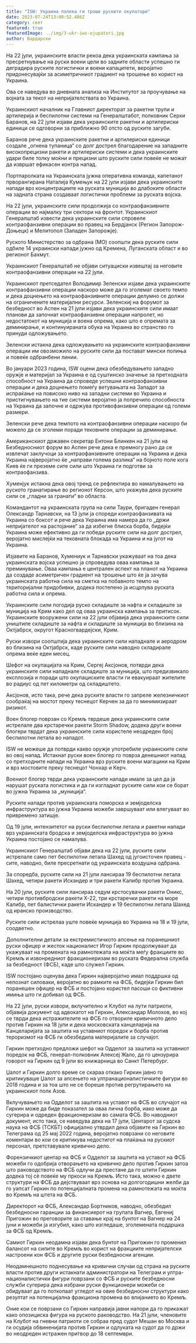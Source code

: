 ```yaml
---
title: "ISW: Украина полека ги троши руските окупатори"
date: 2023-07-24T13:00:52.486Z
category: свет
featured: true
featuredImage: ../img/3-ukr-iws-ojupatori.jpg
author: Вардарски
---
```

На 22 јули, украинските власти рекоа дека украинската кампања за пресретнување на руски воени цели во задните области успешно ги деградира руските логистички и воени капацитети, веројатно придонесувајќи за асиметричниот градиент на трошење во корист на Украина.

Ова се наведува во дневната анализа на Институтот за проучување на војната за текот на непријателствата во Украина.

Украинскиот началник на Главниот директорат за ракетни трупи и артилерија и беспилотни системи на Генералштабот, полковник Серхи Баранов, на 22 јули изјави дека украинските ракетни и артилериски единици се одговорни за приближно 90 отсто од руските загуби.

Баранов рече дека украинските ракетни и артилериски единици создале „огнена тупаница“ со долг дострел благодарение на западните високопрецизни ракети и артилериски системи и дека украинските удари биле толку моќни и прецизни што руските сили повеќе не можат да извршат ефикасен контра напад.

Портпаролката на Украинската јужна оперативна команда, капетанот прворангирана Наталија Кумењук на 22 јули изјави дека украинските напади врз концентрациите на руската муниција во длабоките области на задната страна создаваат логистички проблеми за руската војска.

На 22 јули, украинските сили продолжија со контраофанзивните операции во најмалку три сектори на фронтот. Украинскиот Генералштаб извести дека украинските сили спровеле контраофанзивни операции во правец на Бердјанск (Регион Запорож-Доњецк) и Мелитопол (Западен Запорожје).

Руското Министерство за одбрана (МО) соопшти дека руските сили одбиле 14 украински напади јужно од Кремена, Луганската област и во регионот Бахмут.

Украинскиот Генералштаб не објави ситуациски извештај за неговите контраофанзивни операции на 22 јули.

Украинскиот претседател Володимир Зеленски изјави дека украинските контраофанзивни операции наскоро може да го зголемат своето темпо и дека доцнењето на контраофанзивните операции делумно се должи на ограничените материјални ресурси. Зеленскиј на форумот за безбедност во Аспен на 21 јули изјави дека украинските сили имаат планови да започнат контраофанзивни операции напролет, но недостатокот на муниција и воена опрема, како што е опремата за деминирање, и континуираната обука на Украина во странство го принуди одложувањето.

Зеленски истакна дека одложувањето на украинските контраофанзивни операции им овозможило на руските сили да постават мински полиња и повеќе одбранбени линии.

Во јануари 2023 година, ISW оцени дека обезбедувањето западно оружје и материјал за Украина е од суштинско значење за претходната способност на Украина да спроведе успешни контраофанзивни операции и дека доцнењето помеѓу ветувањата на Западот за испраќање на повисоко ниво на западни системи во Украина и пристигнувањето на тие системи веројатно ја попречило способноста на Украина да започне и одржува противофанзивни операции од големи размери.

Зеленски рече дека темпото на контраофанзивни операции наскоро би можело да се зголеми поради тековните операции за деминирање.

Американскиот државен секретар Ентони Блинкен на 21 јули на Безбедносниот форум во Аспен рече дека е премногу рано да се извлечат заклучоци за контраофанзивните операции на Украина и дека Украина најверојатно ќе „направи голема разлика“ на бојното поле кога Киев ќе ги преземе сите сили што Украина ги подготви за контраофанзива.

Хуменјук истакна дека овој тренд се рефлектира во намалувањето на руското гранатирање во регионот Керсон, што укажува дека руските сили се „гладни за гранати“ во областа.

Командантот на украинската група на сили Таури, бригаден генерал Олександр Тарнавски, на 13 јули ја спореди контраофанзивата на Украина со боксот и рече дека Украина има намера да го „држи непријателот на растојание“ за да избегне блиска борба, бидејќи Украина може ефективно да ги победи руските сили на долг дострел, веројатно мислејќи на тековната блокада на Украина и на југот на Украина.

Изјавите на Баранов, Хумениук и Тарнавски укажуваат на тоа дека украинската војска успешно ја спроведува оваа кампања за преминување. Оваа кампања е централен аспект на планот на Украина да создаде асиметричен градиент на трошење што ќе ја зачува украинската работна сила на сметка на побавното темпо на територијални придобивки, додека постепено ја исцрпува руската работна сила и опрема.

Украинските сили погодија руско складиште за нафта и складиште за муниција на Крим како дел од оваа украинска кампања за притисок. Украинските вооружени сили на 22 јули објавија дека украинските сили уништиле складиште за нафта и складиште за муниција во близина на Октјабрск, округот Красногвардејски, Крим.

Руски извори соопштија дека украинските сили нападнале и аеродром во близина на Октјабрск, каде руските сили наводно складирале опрема веќе еден месец.

Шефот на окупацијата на Крим, Сергеј Аксјонов, потврди дека украинските сили нападнале складиште за муниција, што предизвикало експлозија и поради што окупациските власти ги евакуираат жителите во радиус од пет километри од складиштето.

Аксјонов, исто така, рече дека руските власти го запреле железничкиот сообраќај на мостот преку теснецот Керчен за да го минимизираат ризикот.

Воен блогер поврзан со Кремљ тврдеше дека украинските сили истрелале два крстаречки ракети Storm Shadow, додека други воени блогери тврдат дека украинските сили користеле неодреден број беспилотни летала во нападот.

ISW не можеше да потврди какво оружје употребиле украинските сили во овој напад. Истакнат руски воен блогер го поврза денешниот напад со претходните напади на Украина врз руските воени магацини на Крим и врз мостовите преку теснецот Чонхар и Керч.

Воениот блогер тврди дека украинските напади имале за цел да ја нарушат руската логистика и да ги изгладнат руските сили кои се борат во јужна Украина за „муниција“.

Руските напади против украинската поморска и земјоделска инфраструктура во јужна Украина можеби завршуваат или влегуваат во привремено затишје.

Од 19 јули, интензитетот на руски беспилотни летала и ракетни напади врз украинската бродска и земјоделска инфраструктура во јужна Украина постојано се намалува.

Украинскиот Генералштаб објави дека на 22 јули, руските сили истрелале само пет беспилотни летала Шахед од југоисточен правец - сите, наводно, биле пресретнати од украинската воздушна одбрана.

За споредба, руските сили на 21 јули лансираа 19 беспилотни летала Шахед, четири ракети Искандер и три ракети Калибр против Украина.

На 20 јули, руските сили лансираа седум крстосувачки ракети Оникс, четири противбродски ракети Х-22, три крстаречки ракети на море Калибр, пет балистички ракети Искандер и 19 беспилотни летала Шахед од иранско производство.

Руските сили истрелаа уште повеќе муниција во Украина на 18 и 19 јули, соодветно.

Дополнителни детали за екстремистичкото апсење на поранешниот руски офицер и жесток националист Игор Гиркин продолжуваат да укажуваат на промената на рамнотежата на моќта меѓу фракциите во Кремљ и извонредниот фракционеризам во руската Федерална служба за безбедност (ФСБ), каде што служел Гиркин.

ISW постојано оценува дека Гиркин најверојатно имал поддршка од непознат силоваки, веројатно во рамките на ФСБ, бидејќи Гиркин бил поранешен офицер на ФСБ и постојано користел пасоши со фиктивни имиња што ги добивал од ФСБ.

На 22 јули, руски извори, вклучително и Клубот на лути патриоти, објавија документ од адвокатот на Гиркин, Александар Молохов, во кој се тврди дека истражителите на ФСБ го отвориле кривичното дело против Гиркин на 18 јули и дека московската канцеларија на Канцеларијата за заштита на уставниот поредок и борба против тероризмот на ФСБ ги обезбедила материјалите за случајот.

Гиркин претходно предложи шефот на Одделот за заштита на уставниот поредок на ФСБ, генерал-полковник Алексеј Жало, да го цензурира говорот на Гиркин од 9 јули во книжарница во Санкт Петербург.

Џалот и Гиркин долго време се скараа откако Гиркин јавно го критикуваше Џалот за апсењето на ултранационалистичките фигури во 2018 година и за тоа што не се бореше против регрутирањето на украинскиот полк Азов.

Вклучувањето на Одделот за заштита на уставот на ФСБ во случајот на Гиркин може да биде показател за оваа лична борба, иако може да сугерира и одреден фракционеризам во самата ФСБ. Во наводниот документ, исто така, се наведува дека на 17 јули, Центарот за судска наука на ФСБ (ТСКБТ) официјално утврдил дека објавите на Гиркин во Телеграма од 25 мај 2022 година, веројатно поврзани со неговите коментари во кои се критикува недостигот на плаќања на рускиот персонал, претставувале кривично дело.

Форензичкиот центар на ФСБ и Одделот за заштита на уставот на ФСБ можеби го одобрија отворањето на кривично дело против Гиркин затоа што раководството на ФСБ одлучи да престане да го штити Гиркин додека тој сè повеќе му пркоси на Кремљ. Исто така, можно е двете структури на ФСБ да дејствуваат врз основа на долгогодишни желби да го уапсат Гиркин по потенцијалната промена на рамнотежата на моќта во Кремљ на штета на ФСБ.

Директорот на ФСБ, Александар Бортников, наводно, обезбедил безбедносни гаранции за финансиерот на групата Вагнер, Евгениј Пригожин во преговорите за ставање крај на бунтот на Вагнер на 24 јуни и можеби ја изгубил, како што изгледаше, зголемената поддршка за ФСБ од Кремљ.

Самиот Гиркин неодамна изјави дека бунтот на Пригожин го променил балансот на силите во Кремљ во корист на фракциите непријателски настроени кон ФСБ и другите руски безбедносни агенции.

Неодамнешното поднесување на кривични случаи од страна на руските власти против други истакнати администратори на Телеграм и ултра-националистички фигури поврзани со ФСБ и руските безбедносни служби сугерира дека избрани руски функционери можеби се обидуваат да го поткопаат угледот на овие безбедносни структури како резултат на потенцијална фракциона промена во влијанието во Кремљ.

Оние кои се поврзани со Гиркин направија јавни напори да го прикажат како опозициска фигура на руското раководство. На 21 јули, членовите на Клубот на гневни патриоти се собраа пред судот Мешан во Москва и ги осудија обвиненијата против Гиркин и одлуката на судот да го држи во неодреден истражен притвор до 18 септември.